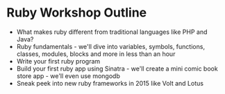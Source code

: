 
# Ruby Workshop Outline

- What makes ruby different from traditional languages like PHP and Java?
- Ruby fundamentals - we'll dive into variables, symbols, functions, classes, modules, blocks and more in less than an hour
- Write your first ruby program
- Build your first ruby app using Sinatra - we'll create a mini comic book store app - we'll even use mongodb
- Sneak peek into new ruby frameworks in 2015 like Volt and Lotus